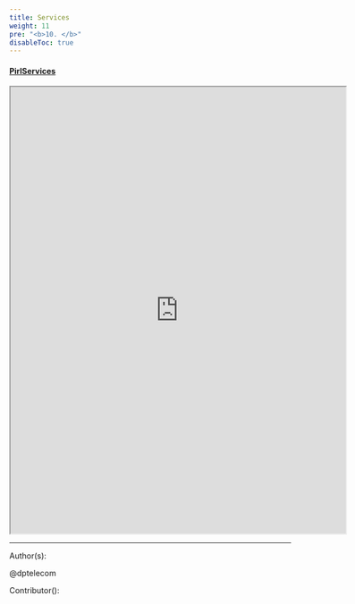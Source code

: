```yaml
---
title: Services
weight: 11
pre: "<b>10. </b>"
disableToc: true
---
```


#### [PirlServices](https://services.pirl.io "PirlServices")
<iframe width="600"
    height="800" src="https://services.pirl.io">
</iframe>







---
Author(s):

@dptelecom

Contributor():
